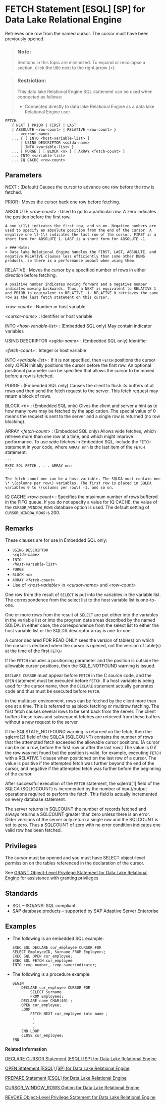 <!-- loioa61e5e2484f2101598b898b5613275f6 -->

# FETCH Statement \[ESQL\] \[SP\] for Data Lake Relational Engine

Retrieves one row from the named cursor. The cursor must have been previously opened.



> ### Note:  
> Sections in this topic are minimized. To expand or recollapse a section, click the title next to the right arrow \(*\>*\).



> ### Restriction:  
> This data lake Relational Engine SQL statement can be used when connected as follows:
> 
> -   Connected directly to data lake Relational Engine as a data lake Relational Engine user.



```
FETCH
   { NEXT | PRIOR | FIRST | LAST
   | ABSOLUTE <row-count> | RELATIVE <row-count> }
   ... <cursor-name>
   ... { [ INTO <host-variable-list> ]
       | USING DESCRIPTOR <sqlda-name>
       | INTO <variable-list> }
   ... [ PURGE ] [ BLOCK <n> ] [ ARRAY <fetch-count> ]
   ... INTO <variable-list>
   ... IQ CACHE <row-count>
```



<a name="loioa61e5e2484f2101598b898b5613275f6__IQ_Parameters"/>

## Parameters

 NEXT
 :   \(Default\) Causes the cursor to advance one row before the row is fetched.

  PRIOR
 :   Moves the cursor back one row before fetching.

  ABSOLUTE *<row-count\>*
 :   Used to go to a particular row. A zero indicates the position before the first row.

    A one \(1\) indicates the first row, and so on. Negative numbers are used to specify an absolute position from the end of the cursor. A negative one \(-1\) indicates the last row of the cursor. FIRST is a short form for ABSOLUTE 1. LAST is a short form for ABSOLUTE -1.

    > ### Note:  
    > Data lake Relational Engine handles the FIRST, LAST, ABSOLUTE, and negative RELATIVE clauses less efficiently than some other DBMS products, so there is a performance impact when using them.

  RELATIVE
 :   Moves the cursor by a specified number of rows in either direction before fetching.

    A positive number indicates moving forward and a negative number indicates moving backwards. Thus, a NEXT is equivalent to RELATIVE 1 and PRIOR is equivalent to RELATIVE -1. RELATIVE 0 retrieves the same row as the last fetch statement on this cursor.

  *<row-count\>*
 :   Number or host variable

  *<cursor-name\>*
 :   Identifier or host variable

  INTO *<host-variable-list\>*
 :   \(Embedded SQL only\) May contain indicator variables

  USING DESCRIPTOR *<sqlda-name\>*
 :   \(Embedded SQL only\) Identifier

  *<fetch-count\>*
 :   Integer or host variable

  INTO *<variable-list\>*
 :   If it is not specified, then `FETCH` positions the cursor only .OPEN initially positions the cursor before the first row. An optional positional parameter can be specified that allows the cursor to be moved before a row is fetched.

  PURGE
 :   \(Embedded SQL only\) Causes the client to flush its buffers of all rows and then send the fetch request to the server. This fetch request may return a block of rows.

  BLOCK *<n\>*
 :   \(Embedded SQL only\) Gives the client and server a hint as to how many rows may be fetched by the application. The special value of 0 means the request is sent to the server and a single row is returned \(no row blocking\).

  ARRAY *<fetch-count\>*
 :   \(Embedded SQL only\) Allows wide fetches, which retrieve more than one row at a time, and which might improve performance. To use wide fetches in Embedded SQL, include the `FETCH` statement in your code, where `ARRAY nnn` is the last item of the `FETCH` statement:

    ```
    EXEC SQL FETCH . . . ARRAY nnn
    ```

    The fetch count nnn can be a host variable. The SQLDA must contain nnn \* \(columns per row\) variables. The first row is placed in SQLDA variables 0 to \(columns per row\) -1, and so on.

  IQ CACHE *<row-count\>*
 :   Specifies the maximum number of rows buffered in the FIFO queue. If you do not specify a value for IQ CACHE, the value of the `CURSOR_WINDOW_ROWS` database option is used. The default setting of `CURSOR_WINDOW_ROWS` is 200.

 

<a name="loioa61e5e2484f2101598b898b5613275f6__IQ_Usage"/>

## Remarks

These clauses are for use in Embedded SQL only:

-   <code>USING DESCRIPTOR <i class="varname">&lt;sqlda-name&gt;</i></code>
-   <code>INTO <i class="varname">&lt;host-variable-list&gt;</i></code>
-   `PURGE`
-   <code>BLOCK <i class="varname">&lt;n&gt;</i></code>
-   <code>ARRAY <i class="varname">&lt;fetch-count&gt;</i></code>
-   Use of *<host-variable\>* in *<cursor-name\>* and *<row-count\>*

One row from the result of `SELECT` is put into the variables in the variable list. The correspondence from the select list to the host variable list is one-to-one.

One or more rows from the result of `SELECT` are put either into the variables in the variable list or into the program data areas described by the named SQLDA. In either case, the correspondence from the select list to either the host variable list or the SQLDA descriptor array is one-to-one.

A cursor declared FOR READ ONLY sees the version of table\(s\) on which the cursor is declared when the cursor is opened, not the version of table\(s\) at the time of the first `FETCH`

If the `FETCH` includes a positioning parameter and the position is outside the allowable cursor positions, then the SQLE\_NOTFOUND warning is issued.

`DECLARE CURSOR` must appear before `FETCH` in the C source code, and the `OPEN` statement must be executed before `FETCH`. If a host variable is being used for the cursor name, then the `DECLARE` statement actually generates code and thus must be executed before `FETCH`.

In the multiuser environment, rows can be fetched by the client more than one at a time. This is referred to as block fetching or multirow fetching. The first fetch causes several rows to be sent back from the server. The client buffers these rows and subsequent fetches are retrieved from these buffers without a new request to the server.

If the SQLSTATE\_NOTFOUND warning is returned on the fetch, then the sqlerrd\[2\] field of the SQLCA \(SQLCOUNT\) contains the number of rows that the attempted fetch exceeded the allowable cursor positions. \(A cursor can be on a row, before the first row or after the last row.\) The value is 0 if the row was not found but the position is valid, for example, executing `FETCH` with a RELATIVE 1 clause when positioned on the last row of a cursor. The value is positive if the attempted fetch was further beyond the end of the cursor, and negative if the attempted fetch was further before the beginning of the cursor.

After successful execution of the `FETCH` statement, the sqlerrd\[1\] field of the SQLCA \(SQLIOCOUNT\) is incremented by the number of input/output operations required to perform the fetch. This field is actually incremented on every database statement.

The server returns in SQLCOUNT the number of records fetched and always returns a SQLCOUNT greater than zero unless there is an error. Older versions of the server only return a single row and the SQLCOUNT is set to zero. Thus a SQLCOUNT of zero with no error condition indicates one valid row has been fetched.



<a name="loioa61e5e2484f2101598b898b5613275f6__IQ_Permissions"/>

## Privileges

The cursor must be opened and you must have SELECT object-level permission on the tables referenced in the declaration of the cursor.

See [GRANT Object-Level Privilege Statement for Data Lake Relational Engine](grant-object-level-privilege-statement-for-data-lake-relational-engine-a3e154f.md) for assistance with granting privileges



<a name="loioa61e5e2484f2101598b898b5613275f6__IQ_Standards"/>

## Standards

-   SQL – ISO/ANSI SQL compliant
-   SAP database products – supported by SAP Adaptive Server Enterprise



<a name="loioa61e5e2484f2101598b898b5613275f6__IQ_Examples"/>

## Examples

-   The following is an embedded SQL example:

    ```
    EXEC SQL DECLARE cur_employee CURSOR FOR
    SELECT EmployeeID, Surname FROM Employees;
    EXEC SQL OPEN cur_employee;
    EXEC SQL FETCH cur_employee
    INTO :emp_number, :emp_name:indicator;
    ```

-   The following is a procedure example:

    ```
    BEGIN
    	DECLARE cur_employee CURSOR FOR
    		SELECT Surname
    		FROM Employees;
    	DECLARE name CHAR(40) ;
    	OPEN cur_employee;
    	LOOP
    		FETCH NEXT cur_employee into name ;
    		 .
    		 .
    		 .
    	END LOOP
    	CLOSE cur_employee;
    END
    ```


**Related Information**  


[DECLARE CURSOR Statement \[ESQL\] \[SP\] for Data Lake Relational Engine](declare-cursor-statement-esql-sp-for-data-lake-relational-engine-a61ac0b.md "Declares a cursor. Cursors are the primary means for manipulating the results of queries.")

[OPEN Statement \[ESQL\] \[SP\] for Data Lake Relational Engine](open-statement-esql-sp-for-data-lake-relational-engine-a6215ad.md "Opens a previously declared cursor to access information from the database.")

[PREPARE Statement \[ESQL\] for Data Lake Relational Engine](prepare-statement-esql-for-data-lake-relational-engine-a621eea.md "Prepares a statement to be executed later or used for a cursor.")

[CURSOR\_WINDOW\_ROWS Option for Data Lake Relational Engine](../090-database-options/cursor-window-rows-option-for-data-lake-relational-engine-a631f60.md "Defines the number of cursor rows to buffer.")

[REVOKE Object-Level Privilege Statement for Data Lake Relational Engine](revoke-object-level-privilege-statement-for-data-lake-relational-engine-a3e7af2.md "Removes object-level privileges that were given using the GRANT statement.")

